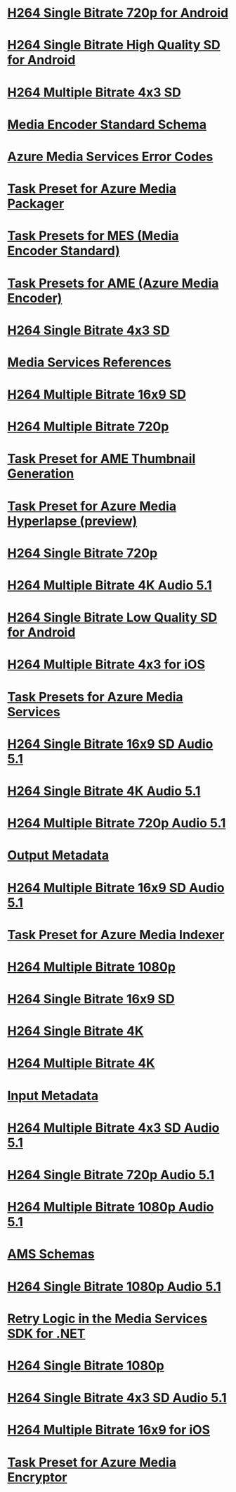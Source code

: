 # [H264 Single Bitrate 720p for Android](MediaServices/H264-Single-Bitrate-720p-for-Android.md)
# [H264 Single Bitrate High Quality SD for Android](MediaServices/H264-Single-Bitrate-High-Quality-SD-for-Android.md)
# [H264 Multiple Bitrate 4x3 SD](MediaServices/H264-Multiple-Bitrate-4x3-SD.md)
# [Media Encoder Standard Schema](MediaServices/Media-Encoder-Standard-Schema.md)
# [Azure Media Services Error Codes](MediaServices/Azure-Media-Services-Error-Codes.md)
# [Task Preset for Azure Media Packager](MediaServices/Task-Preset-for-Azure-Media-Packager.md)
# [Task Presets for MES (Media Encoder Standard)](MediaServices/Task-Presets-for-MES--Media-Encoder-Standard-.md)
# [Task Presets for AME (Azure Media Encoder) ](MediaServices/Task-Presets-for-AME--Azure-Media-Encoder--.md)
# [H264 Single Bitrate 4x3 SD](MediaServices/H264-Single-Bitrate-4x3-SD.md)
# [Media Services References](MediaServices/Media-Services-References.md)
# [H264 Multiple Bitrate 16x9 SD](MediaServices/H264-Multiple-Bitrate-16x9-SD.md)
# [H264 Multiple Bitrate 720p](MediaServices/H264-Multiple-Bitrate-720p.md)
# [Task Preset for AME Thumbnail Generation](MediaServices/Task-Preset-for-AME-Thumbnail-Generation.md)
# [Task Preset for Azure Media Hyperlapse (preview)](MediaServices/Task-Preset-for-Azure-Media-Hyperlapse--preview-.md)
# [H264 Single Bitrate 720p](MediaServices/H264-Single-Bitrate-720p.md)
# [H264 Multiple Bitrate 4K Audio 5.1](MediaServices/H264-Multiple-Bitrate-4K-Audio-5.1.md)
# [H264 Single Bitrate Low Quality SD for Android](MediaServices/H264-Single-Bitrate-Low-Quality-SD-for-Android.md)
# [H264 Multiple Bitrate 4x3 for iOS](MediaServices/H264-Multiple-Bitrate-4x3-for-iOS.md)
# [Task Presets for Azure Media Services](MediaServices/Task-Presets-for-Azure-Media-Services.md)
# [H264 Single Bitrate 16x9 SD Audio 5.1](MediaServices/H264-Single-Bitrate-16x9-SD-Audio-5.1.md)
# [H264 Single Bitrate 4K Audio 5.1](MediaServices/H264-Single-Bitrate-4K-Audio-5.1.md)
# [H264 Multiple Bitrate 720p Audio 5.1](MediaServices/H264-Multiple-Bitrate-720p-Audio-5.1.md)
# [Output Metadata](MediaServices/Output-Metadata.md)
# [H264 Multiple Bitrate 16x9 SD Audio 5.1](MediaServices/H264-Multiple-Bitrate-16x9-SD-Audio-5.1.md)
# [Task Preset for Azure Media Indexer](MediaServices/Task-Preset-for-Azure-Media-Indexer.md)
# [H264 Multiple Bitrate 1080p](MediaServices/H264-Multiple-Bitrate-1080p.md)
# [H264 Single Bitrate 16x9 SD](MediaServices/H264-Single-Bitrate-16x9-SD.md)
# [H264 Single Bitrate 4K](MediaServices/H264-Single-Bitrate-4K.md)
# [H264 Multiple Bitrate 4K](MediaServices/H264-Multiple-Bitrate-4K.md)
# [Input Metadata](MediaServices/Input-Metadata.md)
# [H264 Multiple Bitrate 4x3 SD Audio 5.1](MediaServices/H264-Multiple-Bitrate-4x3-SD-Audio-5.1.md)
# [H264 Single Bitrate 720p Audio 5.1](MediaServices/H264-Single-Bitrate-720p-Audio-5.1.md)
# [H264 Multiple Bitrate 1080p Audio 5.1](MediaServices/H264-Multiple-Bitrate-1080p-Audio-5.1.md)
# [AMS Schemas](MediaServices/AMS-Schemas.md)
# [H264 Single Bitrate 1080p Audio 5.1](MediaServices/H264-Single-Bitrate-1080p-Audio-5.1.md)
# [Retry Logic in the Media Services SDK for .NET](MediaServices/Retry-Logic-in-the-Media-Services-SDK-for-.NET.md)
# [H264 Single Bitrate 1080p](MediaServices/H264-Single-Bitrate-1080p.md)
# [H264 Single Bitrate 4x3 SD Audio 5.1](MediaServices/H264-Single-Bitrate-4x3-SD-Audio-5.1.md)
# [H264 Multiple Bitrate 16x9 for iOS](MediaServices/H264-Multiple-Bitrate-16x9-for-iOS.md)
# [Task Preset for Azure Media Encryptor](MediaServices/Task-Preset-for-Azure-Media-Encryptor.md)
